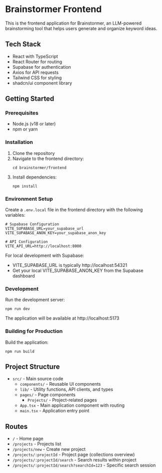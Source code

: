 # Brainstormer Frontend

This is the frontend application for Brainstormer, an LLM-powered brainstorming tool that helps users generate and organize keyword ideas.

## Tech Stack

- React with TypeScript
- React Router for routing
- Supabase for authentication
- Axios for API requests
- Tailwind CSS for styling
- shadcn/ui component library

## Getting Started

### Prerequisites

- Node.js (v18 or later)
- npm or yarn

### Installation

1. Clone the repository
2. Navigate to the frontend directory:
   ```
   cd brainstormer/frontend
   ```
3. Install dependencies:
   ```
   npm install
   ```

### Environment Setup

Create a `.env.local` file in the frontend directory with the following variables:

```
# Supabase Configuration
VITE_SUPABASE_URL=your_supabase_url
VITE_SUPABASE_ANON_KEY=your_supabase_anon_key

# API Configuration
VITE_API_URL=http://localhost:8000
```

For local development with Supabase:

- VITE_SUPABASE_URL is typically http://localhost:54321
- Get your local VITE_SUPABASE_ANON_KEY from the Supabase dashboard

### Development

Run the development server:

```
npm run dev
```

The application will be available at http://localhost:5173

### Building for Production

Build the application:

```
npm run build
```

## Project Structure

- `src/` - Main source code
  - `components/` - Reusable UI components
  - `lib/` - Utility functions, API clients, and types
  - `pages/` - Page components
    - `Projects/` - Project-related pages
  - `App.tsx` - Main application component with routing
  - `main.tsx` - Application entry point

## Routes

- `/` - Home page
- `/projects` - Projects list
- `/projects/new` - Create new project
- `/projects/:projectId` - Project page (collections overview)
- `/projects/:projectId/search` - Search results within project
- `/projects/:projectId/search?searchId=123` - Specific search session
